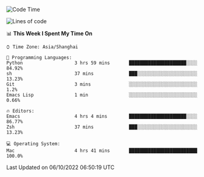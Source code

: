 <!--START_SECTION:waka-->
![Code Time](http://img.shields.io/badge/Code%20Time-893%20hrs%2018%20mins-blue)

![Lines of code](https://img.shields.io/badge/From%20Hello%20World%20I%27ve%20Written-22%20Thousand%20lines%20of%20code-blue)

📊 **This Week I Spent My Time On** 

```text
⌚︎ Time Zone: Asia/Shanghai

💬 Programming Languages: 
Python                   3 hrs 59 mins       █████████████████████░░░░   84.92% 
sh                       37 mins             ███░░░░░░░░░░░░░░░░░░░░░░   13.23% 
Git                      3 mins              ░░░░░░░░░░░░░░░░░░░░░░░░░   1.2% 
Emacs Lisp               1 min               ░░░░░░░░░░░░░░░░░░░░░░░░░   0.66%

🔥 Editors: 
Emacs                    4 hrs 4 mins        █████████████████████░░░░   86.77% 
Zsh                      37 mins             ███░░░░░░░░░░░░░░░░░░░░░░   13.23%

💻 Operating System: 
Mac                      4 hrs 41 mins       █████████████████████████   100.0%

```


 Last Updated on 06/10/2022 06:50:19 UTC
<!--END_SECTION:waka-->
